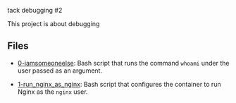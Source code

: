tack debugging #2

This project is about debugging

## Files

- [0-iamsomeoneelse](./0-iamsomeoneelse): Bash script that runs the command `whoami` under the user passed as an argument.

- [1-run_nginx_as_nginx](./1-run_nginx_as_nginx): Bash script that configures the container to run Nginx as the `nginx` user.
